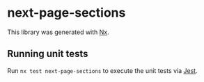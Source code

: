 # next-page-sections

This library was generated with [Nx](https://nx.dev).

## Running unit tests

Run `nx test next-page-sections` to execute the unit tests via [Jest](https://jestjs.io).
